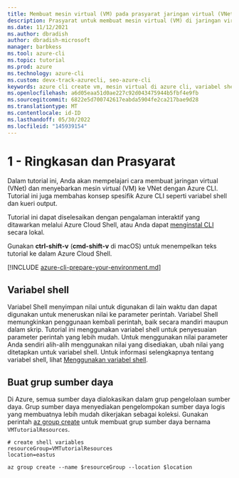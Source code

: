 ```yaml
---
title: Membuat mesin virtual (VM) pada prasyarat jaringan virtual (VNet) – Azure CLI | Microsoft Docs
description: Prasyarat untuk membuat mesin virtual (VM) di jaringan virtual (VNet) dengan Azure CLI.
ms.date: 11/12/2021
ms.author: dbradish
author: dbradish-microsoft
manager: barbkess
ms.tool: azure-cli
ms.topic: tutorial
ms.prod: azure
ms.technology: azure-cli
ms.custom: devx-track-azurecli, seo-azure-cli
keywords: azure cli create vm, mesin virtual di azure cli, variabel shell
ms.openlocfilehash: a6d05eaa51d0ae227c92d043475944b5fbf4e9fb
ms.sourcegitcommit: 6822e5d700742617eabda5904fe2ca217bae9d28
ms.translationtype: MT
ms.contentlocale: id-ID
ms.lasthandoff: 05/30/2022
ms.locfileid: "145939154"
---
```

# <a name="1---overview-and-prerequisites"></a>1 - Ringkasan dan Prasyarat

Dalam tutorial ini, Anda akan mempelajari cara membuat jaringan virtual (VNet) dan menyebarkan mesin virtual (VM) ke VNet dengan Azure CLI. Tutorial ini juga membahas konsep spesifik Azure CLI seperti variabel shell dan kueri output.

Tutorial ini dapat diselesaikan dengan pengalaman interaktif yang ditawarkan melalui Azure Cloud Shell, atau Anda dapat [menginstal CLI](install-azure-cli.md) secara lokal.

Gunakan __ctrl-shift-v__ (__cmd-shift-v__ di macOS) untuk menempelkan teks tutorial ke dalam Azure Cloud Shell.

[!INCLUDE [azure-cli-prepare-your-environment.md](./includes/azure-cli-prepare-your-environment.md)]

## <a name="shell-variables"></a>Variabel shell

Variabel Shell menyimpan nilai untuk digunakan di lain waktu dan dapat digunakan untuk meneruskan nilai ke parameter perintah. Variabel Shell memungkinkan penggunaan kembali perintah, baik secara mandiri maupun dalam skrip. Tutorial ini menggunakan variabel shell untuk penyesuaian parameter perintah yang lebih mudah. Untuk menggunakan nilai parameter Anda sendiri alih-alih menggunakan nilai yang disediakan, ubah nilai yang ditetapkan untuk variabel shell. Untuk informasi selengkapnya tentang variabel shell, lihat [Menggunakan variabel shell](./azure-cli-variables.md#use-shell-variables).

## <a name="create-a-resource-group"></a>Buat grup sumber daya

Di Azure, semua sumber daya dialokasikan dalam grup pengelolaan sumber daya. Grup sumber daya menyediakan pengelompokan sumber daya logis yang membuatnya lebih mudah dikerjakan sebagai koleksi. Gunakan perintah [az group create](/cli/azure/group#az_group_create) untuk membuat grup sumber daya bernama `VMTutorialResources`.

```azurecli
# create shell variables
resourceGroup=VMTutorialResources
location=eastus

az group create --name $resourceGroup --location $location
 ```
